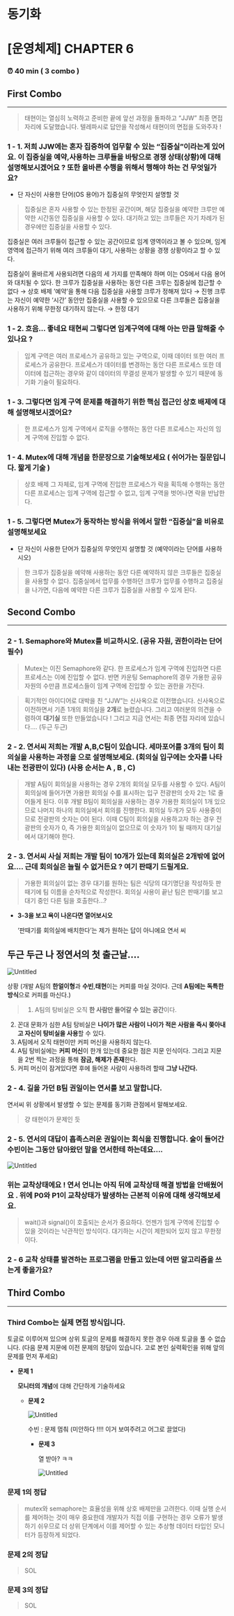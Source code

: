 # 동기화

# [운영체제] CHAPTER 6

### ⏰ 40 min ( 3 combo )

## First Combo

---

> 태현이는 열심히 노력하고 준비한 끝에 앞선 과정을 돌파하고 “JJW” 최종 면접 자리에 도달했습니다. 텔레파시로 답안을 작성해서 태현이의 면접을 도와주자 !
> 

### 1 - 1. 저희 JJW에는 **혼자 집중**하여 업무할 수 있는 “집중**실**”이라는게 있어요. 이 집중**실을** 예약,사용하는 **크루들**을 바탕으로 경쟁 상태(상황)에 대해 설명해보시겠어요 ? 또한 올바른 수행을 위해서 행해야 하는 건 무엇일가요?

- 단 자신이 사용한 단어(OS 용어)가 집중실의 무엇인지 설명할 것

> 집중실은 혼자 사용할 수 있는 한정된 공간이며, 해당 집중실을 예약한 크루만 예약한 시간동안 집중실을 사용할 수 있다. 대기하고 있는 크루들은 자기 차례가 된 경우에만 집중실을 사용할 수 있다. 

집중실은 여러 크루들이 접근할 수 있는 공간이므로 임계 영역이라고 볼 수 있으며, 임계 영역에 접근하기 위해 여러 크루들이 대기, 사용하는 상황을 경쟁 상황이라고 할 수 있다. 

집중실이 올바르게 사용되려면 다음의 세 가지를 만족해야 하며 이는 OS에서 다음 용어와 대치될 수 있다.
한 크루가 집중실을 사용하는 동안 다른 크루는 집중실에 접근할 수 없다 → 상호 배제
’예약’을 통해 다음 집중실을 사용할 크루가 정해져 있다 → 진행
크루는 자신이 예약한 ‘시간’ 동안만 집중실을 사용할 수 있으므로 다른 크루들은 집중실을 사용하기 위해 무한정 대기하지 않는다. → 한정 대기
> 

### 1 - 2. 흐음… 좋네요 태현씨 그렇다면 임계구역에 대해 아는 만큼 말해줄 수 있나요 ?

> 임계 구역은 여러 프로세스가 공유하고 있는 구역으로, 이때 데이터 또한 여러 프로세스가 공유한다. 프로세스가 데이터를 변경하는 동안 다른 프로세스 또한 데이터에 접근하는 경우와 같이 데이터의 무결성 문제가 발생할 수 있기 때문에 동기화 기술이 필요하다.
> 

### 1 - 3. 그렇다면 임계 구역 문제를 해결하기 위한 핵심 접근인 상호 배제에 대해 설명해보시겠어요?

> 한 프로세스가 임계 구역에서 로직을 수행하는 동안 다른 프로세스는 자신의 임계 구역에 진입할 수 없다.
> 

### 1 - 4. Mutex에 대해 개념을 한문장으로 기술해보세요 ( 쉬어가는 질문입니다. 짧게 기술 )

> 상호 배제 그 자체로, 임계 구역에 진입한 프로세스가 락을 획득해 수행하는 동안 다른 프로세스는 임계 구역에 접근할 수 없고, 임계 구역을 벗어나면 락을 반납한다.
> 

### 1 - 5. 그렇다면 Mutex가 동작하는 방식을 위에서 말한 “집중실”을 비유로 설명해보세요

- 단 자신이 사용한 단어가 집중실의 무엇인지 설명할 것 (예약이라는 단어를 사용하시오)

> 한 크루가 집중실을 예약해 사용하는 동안 다른 예약하지 않은 크루들은 집중실을 사용할 수 없다. 집중실에서 업무를 수행하던 크루가 업무를 수행하고 집중실을 나가면, 다음에 예약한 다른 크루가 집중실을 사용할  수 있게 된다.
> 

## **Second Combo**

---

### 2 - 1. Semaphore와 Mutex를 비교하시오. (공유 자원, 권한이라는 단어 필수)

> Mutex는 이진 Semaphore와 같다. 한 프로세스가 임계 구역에 진입하면 다른 프로세스는 이에 진입할 수 없다. 반면 카운팅 Semaphore의 경우 가용한 공유 자원의 수만큼 프로세스들이 임계 구역에 진입할 수 있는 권한을 가진다.
> 

> 획기적인 아이디어로 대박을 친 “JJW”는 신사옥으로 이전했습니다. 신사옥으로 이전하면서 기존 1개의 회의실을 **2개**로 늘렸습니다. 그리고 여러분의 의견을 수렴하여 **대기실** 또한 만들었습니다 ! 그리고 지금 연서는 최종 면접 자리에 있습니다…. (두근 두근)
> 

### 2 - 2.  연서씨 저희는 개발 A,B,C팀이 있습니다. 세마포어를 3개의 팀이 회의실을 사용하는 과정을 으로 설명해보세요. (회의실 입구에는 숫자를 나타내는 전광판이 있다) (사용 순서는 A , B , C)

> 개발 A팀이 회의실을 사용하는 경우 2개의 회의실 모두를 사용할 수 있다. A팀이 회의실에 들어가면 가용한 회의실 수를 표시하는 입구 전광판의 숫자 2는 1로 줄어들게 된다. 이후 개발 B팀이 회의실을 사용하는 경우 가용한 회의실이 1개 있으므로 나머지 하나의 회의실에서 회의를 진행한다. 회의실 두개가 모두 사용중이므로 전광판의 숫자는 0이 된다. 이때 C팀이 회의실을 사용하고자 하는 경우 전광판의 숫자가 0, 즉 가용한 회의실이 없으므로 이 숫자가 1이 될 때까지 대기실에서 대기해야 한다.
> 

### 2 - 3. 연서씨 사실 저희는 개발 팀이 10개가 있는데 회의실은 2개밖에 없어요…. 근데 회의실은 늘릴 수 없거든요 ? 여기 판때기 드릴게요.

> 가용한 회의실이 없는 경우 대기를 원하는 팀은 식당의 대기명단을 작성하듯 판때기에 팀 이름을 순차적으로 작성한다. 회의실 사용이 끝난 팀은 판때기를 보고 대기 중인 다른 팀을 호출한다…?
> 
- **3-3을 보고 욕이 나온다면 열어보시오**
    
    ‘판때기를 회의실에 배치한다’는 제가 원하는 답이 아니에요 연서 씨
    

## 두근 두근 나 정연서의 첫 출근날….

![Untitled](%E1%84%83%E1%85%A9%E1%86%BC%E1%84%80%E1%85%B5%E1%84%92%E1%85%AA%20102fde7c7c1e4fee92021b30cf3dcbc0/Untitled.png)

상황 (개발 A팀의 **한얼이형**과 **수빈**,**태현**이는 커피를 마실 것이다. 근데 **A팀에는 독특한 방식**으로 커피를 마신다.)

> 1.  A팀의 탕비실은 오직 **한 사람만 들어갈 수 있는 공간**이다.
2. 꼰대 문화가 심한 A팀 탕비실은 **나이가 많은 사람이 나이가 적은 사람을 즉시 쫒아내고 자신이 탕비실을 사용**할 수 있다.
3. A팀에서 오직 태현이만 커피 머신을 사용하지 않는다.
4. A팀 탕비실에는 **커피 머신**이 한개 있는데 중요한 점은 지문 인식이다. 그리고 지문을 2번 찍는 과정을 통해 **잠금, 해제가 존재**한다.
5. 커피 머신이 잠겨있다면 후에 들어온 사람이 사용하려 할때 **그냥 나간다.**
> 

### 2 - 4. 길을 가던 B팀 권일이는 연서를 보고 말합니다. 
연서씨 위 상황에서 발생할 수 있는 문제를 동기화 관점에서 말해보세요.

> 걍 태현이가 문제인 듯
> 

### 2 - 5. 연서의 대답이 흡족스러운 권일이는 회식을 진행합니다. 술이 들어간 수빈이는 그동안 담아왔던 말을 연서한테 하는데요….

![Untitled](%E1%84%83%E1%85%A9%E1%86%BC%E1%84%80%E1%85%B5%E1%84%92%E1%85%AA%20102fde7c7c1e4fee92021b30cf3dcbc0/Untitled%201.png)

### 위는 교착상태에요 ! 연서 언니는 아직 뒤에 교착상태 해결 방법을 안배웠어요 . 위에 P0와 P1이 교착상태가 발생하는 근본적 이유에 대해 생각해보세요.

> wait()과 signal()이 호출되는 순서가 중요하다.
언젠가 임계 구역에 진입할 수 있을 것이라는 낙관적인 방식이다.
대기하는 시간이 제한되어 있지 않고 무한정이다.
> 

### 2 - 6 교착 상태를 발견하는 프로그램을 만들고 있는데 어떤 알고리즘을 쓰는게 좋을가요?

> 
> 

## **Third Combo**

---

### Third Combo는 실제 면접 방식입니다. 
토글로 이루어져 있으며 상위 토글의 문제를 해결하지 못한 경우 아래 토글을 풀 수 없습니다. 
(다음 문제 지문에 이전 문제의 정답이 있습니다. 고로 본인 실력확인을 위해 앞의 문제를 먼저 푸세요)

- **문제 1**
    
    **모니터의 개념**에 대해 간단하게 기술하세요
    
    - **문제 2**
        
        ![Untitled](%E1%84%83%E1%85%A9%E1%86%BC%E1%84%80%E1%85%B5%E1%84%92%E1%85%AA%20102fde7c7c1e4fee92021b30cf3dcbc0/Untitled%202.png)
        
        수빈 : 문제 멈춰 (미안하다 !!!! 이거 보여주려고 어그로 끌었다)
        
        - **문제 3**
            
            열 받아? ㅋㅋ
            
            ![Untitled](%E1%84%83%E1%85%A9%E1%86%BC%E1%84%80%E1%85%B5%E1%84%92%E1%85%AA%20102fde7c7c1e4fee92021b30cf3dcbc0/Untitled%203.png)
            

### 문제 1의 정답

> mutex와 semaphore는 효율성을 위해 상호 배제만을 고려한다. 이때 실행 순서를 제어하는 것이 매우 중요한데 개발자가 직접 이를 구현하는 경우 오류가 발생하기 쉬우므로 더 상위 단계에서 이를 제어할 수 있는 추상형 데이터 타입인 모니터가 등장하게 되었다.
> 

### 문제 2의 정답

> SOL
> 

### 문제 3의 정답

> SOL
>
